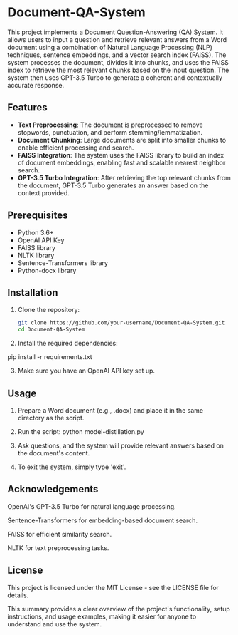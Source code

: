 # Document-QA-System

This project implements a Document Question-Answering (QA) System. It allows users to input a question and retrieve relevant answers from a Word document using a combination of Natural Language Processing (NLP) techniques, sentence embeddings, and a vector search index (FAISS). The system processes the document, divides it into chunks, and uses the FAISS index to retrieve the most relevant chunks based on the input question. The system then uses GPT-3.5 Turbo to generate a coherent and contextually accurate response.

## Features

- **Text Preprocessing**: The document is preprocessed to remove stopwords, punctuation, and perform stemming/lemmatization.
- **Document Chunking**: Large documents are split into smaller chunks to enable efficient processing and search.
- **FAISS Integration**: The system uses the FAISS library to build an index of document embeddings, enabling fast and scalable nearest neighbor search.
- **GPT-3.5 Turbo Integration**: After retrieving the top relevant chunks from the document, GPT-3.5 Turbo generates an answer based on the context provided.

## Prerequisites

- Python 3.6+
- OpenAI API Key
- FAISS library
- NLTK library
- Sentence-Transformers library
- Python-docx library

## Installation

1. Clone the repository:

   ```bash
   git clone https://github.com/your-username/Document-QA-System.git
   cd Document-QA-System

2. Install the required dependencies:

pip install -r requirements.txt

3. Make sure you have an OpenAI API key set up.

## Usage
1. Prepare a Word document (e.g., .docx) and place it in the same directory as the script.

2. Run the script:
  python model-distillation.py

3. Ask questions, and the system will provide relevant answers based on the document's content.

4. To exit the system, simply type 'exit'.

## Acknowledgements
OpenAI's GPT-3.5 Turbo for natural language processing.

Sentence-Transformers for embedding-based document search.

FAISS for efficient similarity search.

NLTK for text preprocessing tasks.

## License
This project is licensed under the MIT License - see the LICENSE file for details.

This summary provides a clear overview of the project's functionality, setup instructions, and usage examples, making it easier for anyone to understand and use the system.



